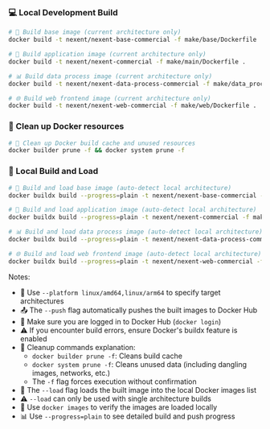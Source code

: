 ### 💻 Local Development Build

```bash
# 🔨 Build base image (current architecture only)
docker build -t nexent/nexent-base-commercial -f make/base/Dockerfile .

# 🚀 Build application image (current architecture only)
docker build -t nexent/nexent-commercial -f make/main/Dockerfile .

# 📊 Build data process image (current architecture only)
docker build -t nexent/nexent-data-process-commercial -f make/data_process/Dockerfile .

# 🌐 Build web frontend image (current architecture only)
docker build -t nexent/nexent-web-commercial -f make/web/Dockerfile .
```

### 🧹 Clean up Docker resources

```bash
# 🧼 Clean up Docker build cache and unused resources
docker builder prune -f && docker system prune -f
```

### 💾 Local Build and Load

```bash
# 🔨 Build and load base image (auto-detect local architecture)
docker buildx build --progress=plain -t nexent/nexent-base-commercial -f make/base/Dockerfile . --load

# 🚀 Build and load application image (auto-detect local architecture)
docker buildx build --progress=plain -t nexent/nexent-commercial -f make/main/Dockerfile . --load

# 📊 Build and load data process image (auto-detect local architecture)
docker buildx build --progress=plain -t nexent/nexent-data-process-commercial -f make/data_process/Dockerfile . --load

# 🌐 Build and load web frontend image (auto-detect local architecture)
docker buildx build --progress=plain -t nexent/nexent-web-commercial -f make/web/Dockerfile . --load
```

Notes:
- 🔧 Use `--platform linux/amd64,linux/arm64` to specify target architectures
- 📤 The `--push` flag automatically pushes the built images to Docker Hub
- 🔑 Make sure you are logged in to Docker Hub (`docker login`)
- ⚠️ If you encounter build errors, ensure Docker's buildx feature is enabled
- 🧹 Cleanup commands explanation:
  - `docker builder prune -f`: Cleans build cache
  - `docker system prune -f`: Cleans unused data (including dangling images, networks, etc.)
  - The `-f` flag forces execution without confirmation
- 🔧 The `--load` flag loads the built image into the local Docker images list
- ⚠️ `--load` can only be used with single architecture builds
- 📝 Use `docker images` to verify the images are loaded locally
- 📊 Use `--progress=plain` to see detailed build and push progress